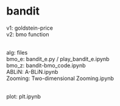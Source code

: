 # bandit
v1: goldstein-price <br>
v2: bmo function <br>
<br>


alg: files  <br>
bmo_e:     bandit_e.py / play_bandit_e.ipynb    <br>
bmo_z:     bandit-bmo_code.ipynb                   <br>
ABLiN:      A-BLiN.ipynb                                     <br>
Zooming: Two-dimensional Zooming.ipynb   <br>

<br>
plot:  plt.ipynb                   



